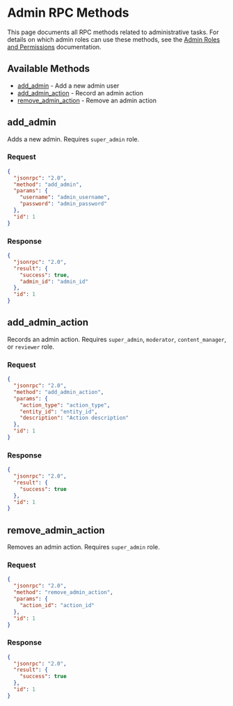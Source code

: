 
# Admin RPC Methods

This page documents all RPC methods related to administrative tasks. For details on which admin roles can use these methods, see the [Admin Roles and Permissions](admin-roles.md) documentation.

## Available Methods

- [add_admin](#add_admin) - Add a new admin user
- [add_admin_action](#add_admin_action) - Record an admin action
- [remove_admin_action](#remove_admin_action) - Remove an admin action

## add_admin

Adds a new admin. Requires `super_admin` role.

### Request

```json
{
  "jsonrpc": "2.0",
  "method": "add_admin",
  "params": {
    "username": "admin_username",
    "password": "admin_password"
  },
  "id": 1
}
```

### Response

```json
{
  "jsonrpc": "2.0",
  "result": {
    "success": true,
    "admin_id": "admin_id"
  },
  "id": 1
}
```

## add_admin_action

Records an admin action. Requires `super_admin`, `moderator`, `content_manager`, or `reviewer` role.

### Request

```json
{
  "jsonrpc": "2.0",
  "method": "add_admin_action",
  "params": {
    "action_type": "action_type",
    "entity_id": "entity_id",
    "description": "Action description"
  },
  "id": 1
}
```

### Response

```json
{
  "jsonrpc": "2.0",
  "result": {
    "success": true
  },
  "id": 1
}
```

## remove_admin_action

Removes an admin action. Requires `super_admin` role.

### Request

```json
{
  "jsonrpc": "2.0",
  "method": "remove_admin_action",
  "params": {
    "action_id": "action_id"
  },
  "id": 1
}
```

### Response

```json
{
  "jsonrpc": "2.0",
  "result": {
    "success": true
  },
  "id": 1
}
```
